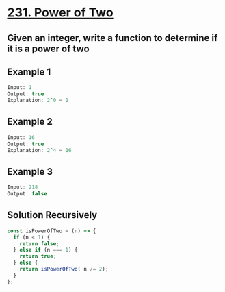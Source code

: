 # [231. Power of Two](https://leetcode.com/problems/power-of-two/)  

## Given an integer, write a function to determine if it is a power of two

## Example 1

```javascript
Input: 1
Output: true
Explanation: 2^0 = 1
```

## Example 2

```javascript
Input: 16
Output: true
Explanation: 2^4 = 16
```

## Example 3

```javascript
Input: 218
Output: false
```

## Solution Recursively

```javascript
const isPowerOfTwo = (n) => {
  if (n < 1) {
    return false;
  } else if (n === 1) {
    return true;
  } else {
    return isPowerOfTwo( n /= 2);
  }
};
```